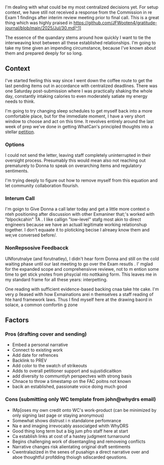 I'm dealing with what could be my most centralized decisions yet. For setup context, we have still not received a response from the Commission in re Exam 1 findings after interim review meeting prior to final call. This is a great thing which was highly praised in https://github.com/JFWooten4/gratitude-journal/blob/main/2025/Jul/30.md[^1]

[^1]: This perfectly exemplifies the root of the matter, which is that I've become too central to the regulatory interactions and broader policy discourse. It needs to center around Syndivate public policies and collective operating principles rather than my view.

The essence of the quandary stems around how quickly I want to tie the interweaving knot between all these established relationships. I'm going to take my time given an impending circumstance, because I've known about them and prepared deeply for so long.


## Context

I've started feeling this way since I went down the coffee route to get the last pending items out in accordance with centralized deadlines. There was one Saturday post-submission where I was practically shaking the whole day, constantly intaking calories to even moderately satiate my energy needs to think.

I'm going to try changing sleep schedules to get myself back into a more comfortable place, but for the immediate moment, I have a very short window to choose and act on this time. It revolves entirely around the last week of prep we've done in getting WhatCan's principled thoughts into a stellar [petition](https://www.reddit.com/r/Superstonk/comments/1mhdxrs/petition_to_close_regsho_loopholes_allowing).


### Options

I could not send the letter, leaving staff completely uninterrupted in their oversight process. Presumably this would mean also not reaching out prematurely to Donna to speak on overarching items and regulatory sentiments.

I'm trying deeply to figure out how to remove myself from this equation and let community collaboration flourish.


### Interum Call

I'm goign to Give Donna a call later today and get a little more context o nteh positioning after discussion with other Exmaniner that;'s worked with "blpockcahin"  TA . I like callign  "low-level" stafg most akin to direct engineers because we have an actuall legitimate working relationshup together.  I don't  equaate it to ploticking becise I alreaey know them and we;ve conversed before/.


### NonRepsosive Feedbacck

UNforutnalye  (and forutnatley), I didn't hear form Donna and  still on the cold waiting phase until our last  meeting to go over the Exam resutls . I' mglad for the expanded scope and comprehensivve reviewe, not to m ention some  time to get  stick ynotes from phsycial nto nottkaing form. This  leaves me  in my standard frame for all these years: interpetting.

One reading with sufficient evidence-based backing cnaa  take hte cake. I'm  very p lleased with how Exmainations arei n  themselves a  staff reading  of hte  hard framework laws.   Thus  I find myself here at the drawing  baord in solace, a common comfortin g zone


## Factors

### Pros (drafting cover and sending)

-  Embed a personal narrative
  - Connect  to existing work
  - Add date for refrences
  - Backlink  to PREV
- Add color to  the swatch of strikeouts
- Adds to overall petitioner  support and sujustidicaitkon
- add diversity to communtiyh perspectves with strong basis
-  Chnace to throw a timestamp on the FAC poitns not known
- bacik an established, passionate voice doing much good


### Cons (submitting only WC template from john@whydrs email)

- IMp[oses my own credit onto WC's work-product (can be minimized by only signing last  page or  staying anonymous)
- Somewhat shows distrust i n standalone perfomrance
-  Na e and imaging irrevocably associatged whith WhyDRS
  - Good thing long term but a big jum pfro staff here at  start
  - Ca  establish links at cost  of a hastey judgment turnaround
  - Begins challenging work of disentangling and removeing conflicts
- Narrative changes risk alientating original draft sentiments
- Cwentralazized in the senes of pusahign a direct narrative over and aboe thoughtful profdding thoiugh sdiscarded qeustions.

